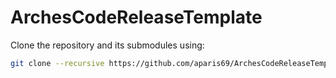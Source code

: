 # ArchesCodeReleaseTemplate

Clone the repository and its submodules using:
```sh
git clone --recursive https://github.com/aparis69/ArchesCodeReleaseTemplate.git
```
